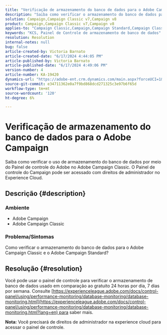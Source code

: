 ```yaml
---
title: "Verificação de armazenamento do banco de dados para o Adobe Campaign"
description: "Saiba como verificar o armazenamento do banco de dados para o Adobe Campaign Classic e o Adobe Campaign Standard."
solution: Campaign,Campaign Classic v7,Campaign v8
product: Campaign,Campaign Classic v7,Campaign v8
applies-to: "Campaign Classic,Campaign,Campaign Standard,Campaign Classic v7,Campaign v8"
keywords: "KCS, Painel de Controle de armazenamento de banco de dados"
resolution: Resolution
internal-notes: null
bug: false
article-created-by: Victoria Barnato
article-created-date: "6/17/2024 4:44:05 PM"
article-published-by: Victoria Barnato
article-published-date: "6/17/2024 4:49:06 PM"
version-number: 4
article-number: KA-19420
dynamics-url: "https://adobe-ent.crm.dynamics.com/main.aspx?forceUCI=1&pagetype=entityrecord&etn=knowledgearticle&id=3cac60ce-c82c-ef11-840a-6045bd026b83"
source-git-commit: e34711362e0a7f9bd868dcd271325c3e97b6f65d
workflow-type: tm+mt
source-wordcount: '120'
ht-degree: 6%

---
```


# Verificação de armazenamento do banco de dados para o Adobe Campaign


Saiba como verificar o uso de armazenamento do banco de dados por meio do Painel de controle do Adobe no Adobe Campaign Classic. O Painel de controle do Campaign pode ser acessado com direitos de administrador no Experience Cloud.

## Descrição {#description}


### Ambiente

- Adobe Campaign
- Adobe Campaign Classic


### Problema/Sintomas

Como verificar o armazenamento do banco de dados para o Adobe Campaign Classic e o Adobe Campaign Standard?


## Resolução {#resolution}


Você pode usar o painel de controle para verificar o armazenamento de banco de dados usado em comparação ao gratuito 24 horas por dia, 7 dias por semana. Consulte [https://experienceleague.adobe.com/docs/control-panel/using/performance-monitoring/database-monitoring/database-monitoring.html](https://experienceleague.adobe.com/docs/control-panel/using/performance-monitoring/database-monitoring/database-monitoring.html?lang=en) para saber mais.

<b>Nota:</b> Você precisará de direitos de administrador na experience cloud para acessar o painel de controle.
